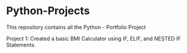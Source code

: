 # Python-Projects
This repository contains all the Python  - Portfolio Project

Project 1:  Created a basic BMI Calculator using IF, ELIF, and NESTED IF Statements.

